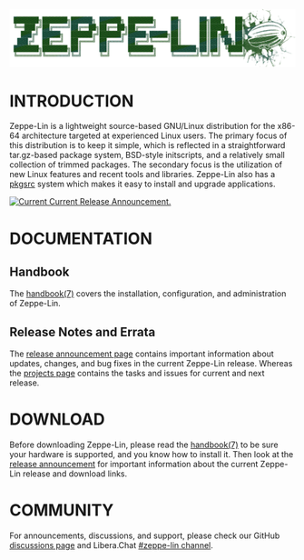 ![](https://github.com/zeppe-lin/artwork/blob/master/logo-big-2color.png?raw=true)

# INTRODUCTION

Zeppe-Lin is a lightweight source-based GNU/Linux distribution for the
x86-64 architecture targeted at experienced Linux users.  The primary
focus of this distribution is to keep it simple, which is reflected in
a straightforward tar.gz-based package system, BSD-style initscripts,
and a relatively small collection of trimmed packages.  The secondary
focus is the utilization of new Linux features and recent tools and
libraries.  Zeppe-Lin also has a [pkgsrc][1] system which makes it
easy to install and upgrade applications.

[1]: https://zeppe-lin.github.io/handbook.7.html#THE-PKGSRC-SYSTEM

<!-- GitHub release (latest by date) -->
<a href="https://github.com/orgs/zeppe-lin/discussions/1">
  <img src="https://img.shields.io/github/v/release/zeppe-lin/pkgsrc-core?color=2c5e36&display_name=tag&label=CURRENT%20RELEASE&logo=linux&logoColor=white&style=for-the-badge" alt="Current Current Release Announcement.">
</a>

# DOCUMENTATION

## Handbook

The [handbook(7)][HANDBOOK] covers the installation, configuration,
and administration of Zeppe-Lin.

## Release Notes and Errata

The [release announcement page][RELEASE] contains important
information about updates, changes, and bug fixes in the current
Zeppe-Lin release.  Whereas the [projects page][PROJECTS] contains the
tasks and issues for current and next release.

# DOWNLOAD

Before downloading Zeppe-Lin, please read the [handbook(7)][HANDBOOK]
to be sure your hardware is supported, and you know how to install it.
Then look at the [release announcement][RELEASE] for important
information about the current Zeppe-Lin release and download links.

# COMMUNITY

For announcements, discussions, and support, please check our GitHub
[discussions page][FORUM] and Libera.Chat [#zeppe-lin channel][IRC].

<!-- REFERENCES -->

[RELEASE]: https://github.com/orgs/zeppe-lin/discussions/1
[HANDBOOK]: https://zeppe-lin.github.io/handbook.7.html
[PROJECTS]: https://github.com/orgs/zeppe-lin/projects
[FORUM]: https://github.com/orgs/zeppe-lin/discussions
[IRC]: https://web.libera.chat/#zeppe-lin
